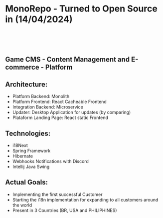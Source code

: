 # MonoRepo - Turned to Open Source in (14/04/2024)
<BR/><BR/><BR/>
## Game CMS - Content Management and E-commerce - Platform

## Architecture:

* Platform Backend: Monolith
* Platform Frontend: React Cacheable Frontend
* Integration Backend: Microservice
* Updater: Desktop Application for updates (by comparing)
* Plataform Landing Page: React static Frontend

## Technologies:
* i18Next
* Spring Framework
* Hibernate
* Webhooks Notifications with Discord
* Intellij Java Swing

## Actual Goals:
* Implementing the first successful Customer
* Starting the i18n implementation for expanding to all customers around the world
* Present in 3 Countries (BR, USA and PHILIPHINES)
